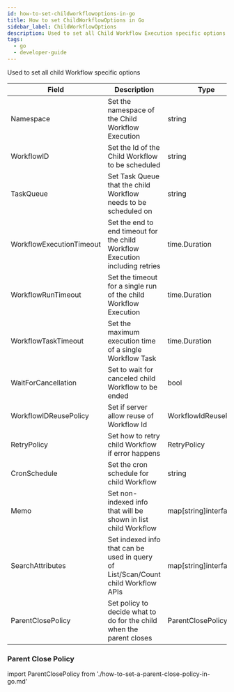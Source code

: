 ```yaml
---
id: how-to-set-childworkflowoptions-in-go
title: How to set ChildWorkflowOptions in Go
sidebar_label: ChildWorkflowOptions
description: Used to set all Child Workflow Execution specific options
tags:
  - go
  - developer-guide
---
```


Used to set all child Workflow specific options

| Field                    | Description                                                                       | Type                   |
| ------------------------ | --------------------------------------------------------------------------------- | ---------------------- |
| Namespace                | Set the namespace of the Child Workflow Execution                                 | string                 |
| WorkflowID               | Set the Id of the Child Workflow to be scheduled                                  | string                 |
| TaskQueue                | Set Task Queue that the child Workflow needs to be scheduled on                   | string                 |
| WorkflowExecutionTimeout | Set the end to end timeout for the child Workflow Execution including retries     | time.Duration          |
| WorkflowRunTimeout       | Set the timeout for a single run of the child Workflow Execution                  | time.Duration          |
| WorkflowTaskTimeout      | Set the maximum execution time of a single Workflow Task                          | time.Duration          |
| WaitForCancellation      | Set to wait for canceled child Workflow to be ended                               | bool                   |
| WorkflowIDReusePolicy    | Set if server allow reuse of Workflow Id                                          | WorkflowIdReusePolicy  |
| RetryPolicy              | Set how to retry child Workflow if error happens                                  | RetryPolicy            |
| CronSchedule             | Set the cron schedule for child Workflow                                          | string                 |
| Memo                     | Set non-indexed info that will be shown in list child Workflow                    | map[string]interface{} |
| SearchAttributes         | Set indexed info that can be used in query of List/Scan/Count child Workflow APIs | map[string]interface{} |
| ParentClosePolicy        | Set policy to decide what to do for the child when the parent closes              | ParentClosePolicy      |

### Parent Close Policy

import ParentClosePolicy from './how-to-set-a-parent-close-policy-in-go.md'

<ParentClosePolicy/>
